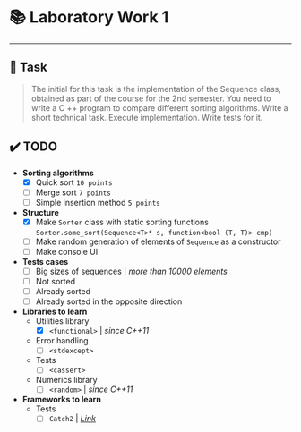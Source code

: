 # :books: Laboratory Work 1
---
## :page_facing_up: Task
> The initial for this task is the implementation of the Sequence<T> class, obtained as part of the course for the 2nd semester. You need to write a C ++ program to compare different sorting algorithms. Write a short technical task. Execute implementation. Write tests for it.

## :heavy_check_mark: **TODO**
- **Sorting algorithms**
    - [x] Quick sort `10 points`
    - [ ] Merge sort `7 points`
    - [ ] Simple insertion method `5 points`
- **Structure**
    - [x] Make `Sorter` class with static sorting functions `Sorter.some_sort(Sequence<T>* s, function<bool (T, T)> cmp)`
    - [ ] Make random generation of elements of `Sequence` as a constructor
    - [ ] Make console UI
- **Tests cases**
    - [ ] Big sizes of sequences | *more than 10000 elements*
    - [ ] Not sorted
    - [ ] Already sorted
    - [ ] Already sorted in the opposite direction
- **Libraries to learn**
    - Utilities library
        - [x] `<functional>` | *since C++11*
    - Error handling
        - [ ] `<stdexcept>`
    - Tests
        - [ ] `<cassert>`
    - Numerics library
        - [ ] `<random>` | *since C++11*
- **Frameworks to learn**
    - Tests
        - [ ] `Catch2` | [*Link*](https://github.com/catchorg/Catch2)

